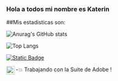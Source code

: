 ### Hola a todos mi nombre es Katerin

##Mis estadisticas son:

![Anurag's GitHub stats](https://github-readme-stats.vercel.app/api?username=KaterinSuarez&show_icons=true&theme=tokyonight)


![Top Langs](https://github-readme-stats.vercel.app/api/top-langs/?username=KaterinSuarez&show_icons=true&theme=tokyonight)


[![Static Badge](https://img.shields.io/badge/Website-Visitar-75E688?link=https%3A%2F%2Fcapdesis.com%2F)](https://capdesis.com/)


-💥 Trabajando con la Suite de Adobe [<img align="left" alt="AdobeSuit" width="22px" src="https://cdn.jsdelivr.net/npm/simple-icons@3.13.0/icons/adobe.svg" />][Adobe]!

[Adobe]:https://www.adobe.com/co/creativecloud/renew/resubscribe-cci.html?sdid=ZKD5F5F3&mv=search&mv2=paidsearch&ef_id=EAIaIQobChMIh9zz2cjTjwMVM4laBR0WHC-DEAAYASAAEgIMZvD_BwE:G:s&s_kwcid=AL!3085!3!719899701784!e!!g!!adobe%20creative!21878871103!173634731647&gad_source=1&gad_campaignid=21878871103&gbraid=0AAAAADxybVofJKtlwxRbh8qO1XnLxipZQ&gclid=EAIaIQobChMIh9zz2cjTjwMVM4laBR0WHC-DEAAYASAAEgIMZvD_BwE
